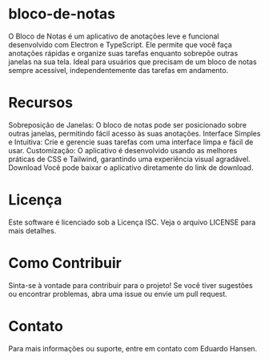 # bloco-de-notas

O Bloco de Notas é um aplicativo de anotações leve e funcional desenvolvido com Electron e TypeScript. Ele permite que você faça anotações rápidas e organize suas tarefas enquanto sobrepõe outras janelas na sua tela. Ideal para usuários que precisam de um bloco de notas sempre acessível, independentemente das tarefas em andamento.

# Recursos
Sobreposição de Janelas: O bloco de notas pode ser posicionado sobre outras janelas, permitindo fácil acesso às suas anotações.
Interface Simples e Intuitiva: Crie e gerencie suas tarefas com uma interface limpa e fácil de usar.
Customização: O aplicativo é desenvolvido usando as melhores práticas de CSS e Tailwind, garantindo uma experiência visual agradável.
Download
Você pode baixar o aplicativo diretamente do link de download.

# Licença
Este software é licenciado sob a Licença ISC. Veja o arquivo LICENSE para mais detalhes.

# Como Contribuir
Sinta-se à vontade para contribuir para o projeto! Se você tiver sugestões ou encontrar problemas, abra uma issue ou envie um pull request.

# Contato
Para mais informações ou suporte, entre em contato com Eduardo Hansen.
